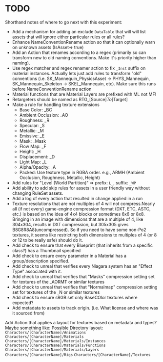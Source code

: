 # TODO

Shorthand notes of where to go next with this experiment:

* Add a mechanism for adding an exclude `DataTable` that will will list assets that will ignore either particular rules or all rules?
* Enhance NameConventionRename action so that it can optionally warn on unknown assets (IsAsset=> true)
* Add an Action that renames according to a regex (primarily so can transform new to old naming conventions. Make
  it's priority higher than naming).
* Use regex matcher and regex renamer action to fix `_Inst` suffix on material instances. Actually lets just add rules
  to transform "old" conventions (i.e. SK_Mannequin_PhysicsAsset -> PHYS_Mannequin, SK_Mannequin_Skeleton -> 
  SKEL_Mannequin, etc). Make sure this runs before NameConventionRename action
* Material functions that are Material Layers are prefixed with ML not MF!
* Retargeters should be named as RTG_\[Source\]_To_\[Target\]
* Make a rule for handling texture extensions
  * Base Color: _BC
  * Ambient Occlusion: _AO
  * Roughness: _R
  * Specular: _S
  * Metallic: _M
  * Emissive: _E
  * Mask: _Mask
  * Flow Map: _F
  * Height: _H
  * Displacement: _D
  * Light Map: _L
  * Alpha/Opacity: _A
  * Packed: Use texture type in RGBA order. e.g., ARMH (Ambient Occlusion, Roughness, Metallic, Height)
* Add rules for "Level (World Partition)" => prefix: `L_`, suffix: `_WP`
* Add ability to add skip rules for assets in a user friendly way without changing RuleSet assets.
* Add a log of every action that resulted in change applied in a run
* Texture resolutions that are not multiples of 4 will not compress.Nearly all (if not every) game-engine compression format (DXT, ETC, ASTC, etc.) is based on the idea of 4x4 blocks or sometimes 6x6 or 8x8. Bringing in an image with dimensions that are a multiple of 4, like 304x304, results in DXT compression, but 305x305 gives B8G8R8A8(uncompressed). So if you need to have some non-Po2 textures, it seems like restricting both dimensions to multiples of 4 (or 8 or 12 to be really safe) should do it. 
* Add check to ensure that every Blueprint (that inherits from a specific class?) has a Thumbnail specified
* Add check to ensure every parameter in a Material has a group/description specified.
* Add check to unreal that verifies every Niagara system has an "Effect Type" associated with it.
* Add check to unreal that verifies that "Masks" compression setting set for textures of the _AORMT or similar textures
* Add check to unreal that verifies that "Normalmap" compression setting set for textures of the _N or similar textures
* Add check to ensure sRGB set only BaseCOlor textures where expected?
* Add metadata to assets to track origin. (i.e. What license and where was it sourced from)


Add Action that applies a layout for textures based on metadata and types? Maybe something like:
Possible Directory layout:
 `Characters/[CharacterName]/Animations`
 `Characters/[CharacterName]/Materials`
 `Characters/[CharacterName]/Materials/Instances`
 `Characters/[CharacterName]/Materials/Functions`
 `Characters/[CharacterName]/Materials/Layers`
 `Characters/[CharacterName]/Rigs`
 `Characters/[CharacterName]/Textures`
